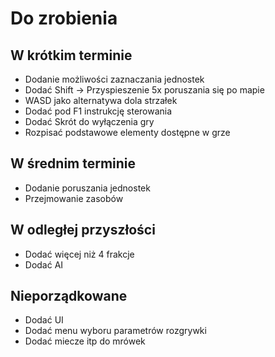 # Do zrobienia

## W krótkim terminie
- Dodanie możliwości zaznaczania jednostek
- Dodać Shift -> Przyspieszenie 5x poruszania się po mapie
- WASD jako alternatywa dola strzałek
- Dodać pod F1 instrukcję sterowania
- Dodać Skrót do wyłączenia gry
- Rozpisać podstawowe elementy dostępne w grze

## W średnim terminie
- Dodanie poruszania jednostek
- Przejmowanie zasobów 




## W odległej przyszłości
- Dodać więcej niż 4 frakcje
- Dodać AI


## Nieporządkowane
- Dodać UI
- Dodać menu wyboru parametrów rozgrywki
- Dodać miecze itp do mrówek











